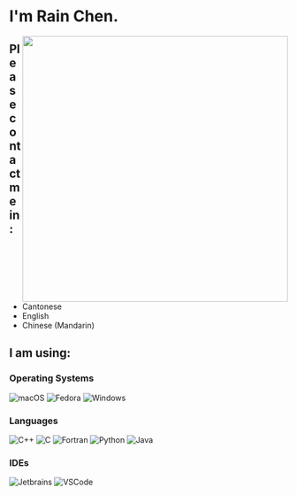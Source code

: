 # I'm Rain Chen.

<img align="right" width="480px" src="https://github-readme-stats.vercel.app/api?username=CongJyu&show_icons=true&hide_title=false&title_color=9745f5&icon_color=9f4bff&text_color=000000&bg_color=DEG,99ccff,b0ccff,e5ccff,ffccff">

## Please contact me in:

- Cantonese
- English
- Chinese (Mandarin)

## I am using:

### Operating Systems

![macOS](https://img.shields.io/badge/macOS-Ventura-F98958?style=for-the-badge&logo=Apple&logoColor=white)
![Fedora](https://img.shields.io/badge/Fedora-36-66A0D5?style=for-the-badge&logo=Fedora&logoColor=white)
![Windows](https://img.shields.io/badge/Windows-11-3171CF?style=for-the-badge&logo=Windows&logoColor=white)

### Languages

![C++](https://img.shields.io/badge/C++-E1587E?style=for-the-badge)
![C](https://img.shields.io/badge/C-4E4E4E?style=for-the-badge)
![Fortran](https://img.shields.io/badge/Fortran-4C41AB?style=for-the-badge)
![Python](https://img.shields.io/badge/Python-4571A1?style=for-the-badge)
![Java](https://img.shields.io/badge/Java-A7752F?style=for-the-badge)

### IDEs

![Jetbrains](https://img.shields.io/badge/Jetbrains_IDE-3E3E3E?style=for-the-badge&logo=Jetbrains&logoColor=white)
![VSCode](https://img.shields.io/badge/VS_Code-4B9AE9?style=for-the-badge&logo=VisualStudioCode&logoColor=white)
